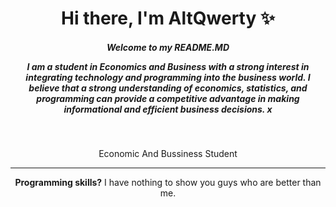 <div align="center">
<h1>Hi there, I'm AltQwerty ✨</h1>

<h5>Welcome to my <b>README.MD</b>

I am a student in Economics and Business with a strong interest in integrating technology and programming into the business world. I believe that a strong understanding of economics, statistics, and programming can provide a competitive advantage in making informational and efficient business decisions.
x   
</h5>

<br>

<!-- <img src="./Images/Bs2.gif" alt="gif" loop> -->
Economic And Bussiness Student

---

<b>Programming skills?</b> I have nothing to show you guys who are better than me.

</div>

<!-- ### <b>Want to know what we learned? Check this out</b> -->

<!-- <table align="center">
        <thead>
            <tr>
                <th>Beginner</th>
                <th>Learner</th>
            </tr>
        </thead>
        <tbody>
            <tr>
                <td>
                    <li>Introduction to Accounting 1 </li>
                    <li>Introduction to Business</li>
                    <li>Business Mathematics</li>
                    <li>Civil & Religion Education</li>
                    <li>Pancasila & English Education</li>
                </td>
                <td>
                    <li>Quantitative Management</li>
                    <li>Intoduction to Computer Application</li>
                    <li>Introduction to Accounting 2</li>
                    <li>Introduction to Management</li>
                    <li>Microeconomics</li>
                    <li>Business Statistics</li>
                </td>
            </tr>
        </tbody>
    </table> 

<table align="center">
        <thead>
            <tr>
                <th>Novice</th>
                <th>Intermediate</th>
            </tr>
        </thead>
        <tbody>
            <tr>
                <td>
                    <li>Operational Management</li>
                    <li>Human Resource Management</li>
                    <li>Macroeconomics</li>
                    <li>Cost Accounting</li>
                    <li>Financial Management</li>
                    <li>Marketing Management</li>
                    <li>Entrepreneurship 1</li>
                </td>
                <td>
                    <li>Organizational Behaviour</li>
                    <li>Supply Chain Management</li>
                    <li>Consumer Behaviour</li>
                    <li>Accounting Management</li>
                    <li>Money and Capital Markets</li>
                    <li>Business Law</li>
                    <li>Indonesian Economy</li>
                </td>
            </tr>
        </tbody>
    </table>

<table align="center"> 
        <thead>
            <tr>
                <th>Proficient</th>
                <th>Skilled</th>
            </tr>
        </thead>
        <tbody>
            <tr>
                <td>
                    <li>HR Development and Empowerment</li>
                    <li>Business Etchics</li>
                    <li>Banking Management</li>
                    <li>Market Analysis and Business Model</li>
                    <li>Lean Management Philosophy</li>
                    <li>Fiqh Muamalah</li>
                    <li>Management Information System</li>
                    <li>Financial Analysis and Lab</li>
                    <li>Business Budgeting</li>
                    <li>E-commerce</li>
                </td>
                <td>
                    <li>Integrated Marketing Communication</li>
                    <li>Quality Management</li>
                    <li>Research Methodology</li>
                    <li>Industrial Psychology</li>
                    <li>Digital Marketing Revolution</li>
                    <li>Online Marketing in Practice</li>
                    <li>Digital Marketing Analitics</li>
                    <li>Business Desain and Planning</li>
                    <li>Startup Financial Strategy</li>
                    <li>Lean Management System</li>
                    <li>Lean transformation</li>
                    <li>Lean Enterprise</li>
                    <li>Islamic Financial Institutions</li>
                    <li>Halal Industry Management</li>
                    <li>ZISWAF Management</li>
                    <li>Taxation</li>
                    <li>Strategic Management</li>
                    <li>Corporate Governance</li>
                    <li>English Language 2</li>
                </td>
            </tr>
        </tbody>
    </table>

<table align="center"> 
        <thead>
            <tr>
                <th>Expert</th>
            </tr>
        </thead>
        <tbody>
            <tr>
                <td>
                    <li>Change Management and Development</li>
                    <li>Business Reasearchs</li>
                    <li>Seminar on Management</li>
                    <li>Relational Marketing</li>
                    <li>International HR Management</li>
                    <li>International Marketing</li>
                    <li>Digital Media and Communication</li>
                    <li>Business Communication and Negotiatont</li>
                    <li>Lean Six Sigma Project</li>
                    <li>Islamic Financial Management</li>
                    <li>Sociology</li>
                    <li>Cooperative and SME Management</li>
                    <li>International Finance Management</li>
                    <li>International Business</li>
                    <li>Risk Management</li>
                    <li>English Language 3</li>
                </td>
            </tr>
        </tbody>
    </table>

<!--
[![My Skills](https://skillicons.dev/icons?i=js,html,css,react,docker,python,tailwindcss)](https://skillicons.dev)

[![AAP1003](https://api.githubtrends.io/user/svg/AAP1003/repos?time_range=one_year&theme=dark)](https://githubtrends.io)

![Harlok's WakaTime stats](https://github-readme-stats.vercel.app/api/wakatime?username=AltQwerty&theme=dark)

- **Name**: Aldi Ananda Prasetya
- **Education**: Students majoring in Economics and Business
- **Primary Interests**: Combining programming and technology to increase efficiency in business operations

### Background
I am a student in Economics and Business with a strong interest in integrating technology and programming into the business world. I believe that a strong understanding of economics, statistics, and programming can provide a competitive advantage in making informational and efficient business decisions.

### Uses of Business Statistics
I use programming languages ​​such as Python and R to analyze business data, perform web scraping to collect market and competitor data, develop machine learning models to predict customer behavior, and optimize SEO strategies to increase the visibility of business websites.

## Programming

![HTML](https://img.shields.io/badge/HTML5-E34F26?style=for-the-badge&logo=html5&logoColor=white)
![CSS](https://img.shields.io/badge/CSS3-1572B6?style=for-the-badge&logo=css3&logoColor=white)
![JavaScript](https://img.shields.io/badge/Javascript-F0DB4F?style=for-the-badge&labelColor=black&logo=javascript&logoColor=F0DB4F)
![Python](https://img.shields.io/badge/Python-3776AB?style=for-the-badge&logo=python&logoColor=white)
![R](https://img.shields.io/badge/R-276DC3?style=for-the-badge&logo=r&logoColor=white)
![MongoDB](https://img.shields.io/badge/MongoDB-4EA94B?style=for-the-badge&logo=mongodb&logoColor=white)
![Express.js](https://img.shields.io/badge/Express.js-000000?style=for-the-badge&logo=express&logoColor=white)
![React](https://img.shields.io/badge/-React-61DBFB?style=for-the-badge&labelColor=black&logo=react&logoColor=61DBFB)
![Nodejs](https://img.shields.io/badge/Nodejs-3C873A?style=for-the-badge&labelColor=black&logo=node.js&logoColor=3C873A)
- **Programming Languages**: Python, R, JavaScript, HTML, CSS
- **Additional Skills**: Website creation and management, performance maintenance, web security, SEO
- **Goal**: Learn and integrate programming to manage and optimize business operations and create efficient websites

### Programming Capabilities
- **Statistics**: I have a deep understanding of Python and R, and I enjoy analyzing business data and developing data-driven solutions.
- **Web Development**: I can use HTML, CSS, and JavaScript to create and manage business websites that suit my needs.
- **Security and SEO**: I understand best practices in web security and SEO to increase my business's online visibility.

### Website Development
I also have expertise in website development, which allows me to create and manage my own business websites. This gives me complete control over the appearance and functionality of the website and helps increase the efficiency of my business operations.

### Future
I am committed to continuing to develop my programming and technology skills to take full advantage of the marriage between economics, business, and technology. I also hope to continue exploring new innovations in business and technology to optimize business operations and decision making.

 -->
